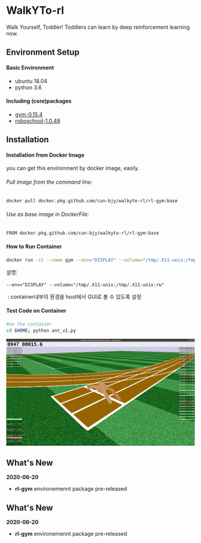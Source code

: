 # WalkYTo-rl

Walk Yourself, Toddler! Toddlers can learn by deep reinforcement learning now.



## Environment Setup

#### Basic Environment

- ubuntu 18.04
- python 3.6

#### Including (core)packages

- [gym-0.15.4](https://github.com/openai/gym)
- [roboschool-1.0.48](https://github.com/openai/roboschool)



## Installation

#### Installation from Docker Image

you can get this environment by docker image, easily.

###### Pull image from the command line:

```bash
docker pull docker.pkg.github.com/cun-bjy/walkyto-rl/rl-gym:base
```

###### Use as base image in DockerFile:

```bash
FROM docker.pkg.github.com/cun-bjy/walkyto-rl/rl-gym:base
```



#### How to Run Container

```bash
docker run -it --name gym --env="DISPLAY" --volume="/tmp/.X11-unix:/tmp/.X11-unix:rw" gym:base
```

설명:

​	`--env="DISPLAY" --volume="/tmp/.X11-unix:/tmp/.X11-unix:rw"`

​	: container내부의 환경을 host에서 GUI로 볼 수 있도록 설정



#### Test Code on Container

```bash
#on the container
cd $HOME; python ant_v1.py
```



<p styple="zoom:30%"><img src="./ant_v1.png" /></p>





## What's New

**2020-06-20** 

- **rl-gym** environemennt package pre-released





## What's New

**2020-06-20** 

- **rl-gym** environemennt package pre-released



